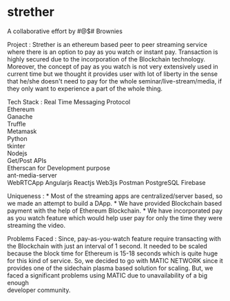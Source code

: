 # strether

A collaborative effort by #@$# Brownies

Project : Strether is an ethereum based peer to peer streaming service where there is an option to pay as you watch
          or instant pay. Transaction is highly secured due to the incorporation of the Blockchain technology. Moreover, the
          concept of pay as you watch is not very extensively used in current time but we thought it provides user with 
          lot of liberty in the sense that he/she doesn't need to pay for the whole seminar/live-stream/media, if they only 
          want to experience a part of the whole thing.
          
Tech Stack : Real Time Messaging Protocol\
             Ethereum\
             Ganache\
             Truffle\
             Metamask\
             Python\
             tkinter\
             Nodejs\
             Get/Post APIs\
             Etherscan for Development purpose\
             ant-media-server\
             WebRTCApp
             Angularjs
             Reactjs
             Web3js
             Postman
             PostgreSQL
             Firebase
             
             
Uniqueness : * Most of the streaming apps are centralized/server based, so we made an attempt to build a DApp.
             * We have provided Blockchain based payment with the help of Ethereum Blockchain.
             * We have incorporated pay as you watch feature which would help user pay for only the time they were streaming the video.
             
Problems Faced : Since, pay-as-you-watch feature require transacting with the Blockchain with just an interval of 1 second. 
                 It needed to be scaled because the block time for Ethereum is 15-18 seconds which is quite huge for this 
                 kind of service. So, we decided to go with MATIC NETWORK since it provides one of the sidechain plasma based 
                 solution for scaling. But, we faced a significant problems using MATIC due to unavailability of a big enough  
                developer community. 
                 
